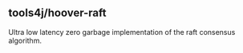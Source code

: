 ## tools4j/hoover-raft
Ultra low latency zero garbage implementation of the raft consensus algorithm.
